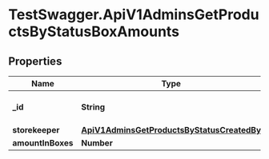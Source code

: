 # TestSwagger.ApiV1AdminsGetProductsByStatusBoxAmounts

## Properties

Name | Type | Description | Notes
------------ | ------------- | ------------- | -------------
**_id** | **String** | GUID в базе данных | [optional] 
**storekeeper** | [**ApiV1AdminsGetProductsByStatusCreatedBy**](ApiV1AdminsGetProductsByStatusCreatedBy.md) |  | [optional] 
**amountInBoxes** | **Number** |  | [optional] 


